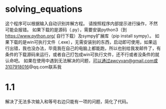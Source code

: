 # solving_equations
这个程序可以根据输入自动识别并解方程。
请按照程序内部提示进行操作，不然可能会报错。
如果下载的是源码（.py），需要安装python3（到 https://www.python.org/ 自行下载）及sympy扩展库（pip install sympy）。
如果下载的是win可执行文件（.exe），无需安装别的东西，启动即可使用，如果运行出错，我也没办法，毕竟我在自己的电脑上都能跑，所以也别给我发邮件了，有条件的下载源码来运行，或者自己打包成win可执行文件，还不行或者没条件的就认命吧。
如果在使用中遇到无法解决的问题，可以通过awcyvan@gmail.com或3107918016@qq.com联系我




# 1.1
解决了无法多次输入和等号右边只能有一项的问题，简化了代码。
